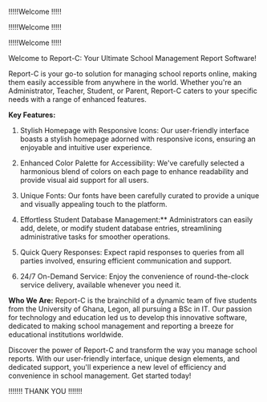 !!!!!Welcome !!!!!
			
!!!!!Welcome !!!!!

!!!!!Welcome !!!!!
							


Welcome to Report-C: Your Ultimate School Management Report Software!

Report-C is your go-to solution for managing school reports online, making them easily accessible from anywhere in the world. Whether you're an Administrator, Teacher, Student, or Parent, Report-C caters to your specific needs with a range of enhanced features.

**Key Features:**
1. Stylish Homepage with Responsive Icons: Our user-friendly interface boasts a stylish homepage adorned with responsive icons, ensuring an enjoyable and intuitive user experience.

2. Enhanced Color Palette for Accessibility: We've carefully selected a harmonious blend of colors on each page to enhance readability and provide visual aid support for all users.

3. Unique Fonts: Our fonts have been carefully curated to provide a unique and visually appealing touch to the platform.

4. Effortless Student Database Management:** Administrators can easily add, delete, or modify student database entries, streamlining administrative tasks for smoother operations.

5. Quick Query Responses: Expect rapid responses to queries from all parties involved, ensuring efficient communication and support.

6. 24/7 On-Demand Service: Enjoy the convenience of round-the-clock service delivery, available whenever you need it.


**Who We Are:**
Report-C is the brainchild of a dynamic team of five students from the University of Ghana, Legon, all pursuing a BSc in IT. Our passion for technology and education led us to develop this innovative software, dedicated to making school management and reporting a breeze for educational institutions worldwide.

Discover the power of Report-C and transform the way you manage school reports. With our user-friendly interface, unique design elements, and dedicated support, you'll experience a new level of efficiency and convenience in school management. Get started today!


!!!!!!! THANK YOU !!!!!!!
